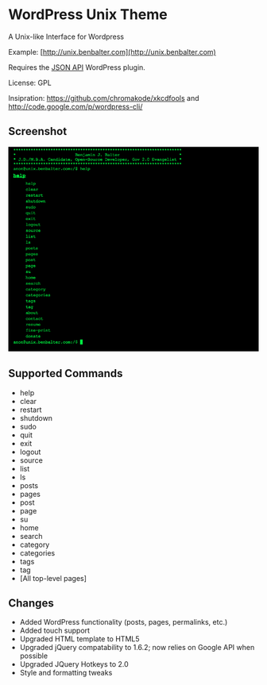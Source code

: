 WordPress Unix Theme
====================

A Unix-like Interface for Wordpress

Example: [http://unix.benbalter.com](http://unix.benbalter.com)

Requires the [JSON API](http://wordpress.org/extend/plugins/json-api/) WordPress plugin.

License: GPL

Insipration: https://github.com/chromakode/xkcdfools and http://code.google.com/p/wordpress-cli/

Screenshot 
----------

![Screenshot of WordPress Unix Theme](https://github.com/benbalter/wordpress-unix-theme/raw/master/screenshot.png)

Supported Commands
------------------
* help
* clear
* restart
* shutdown
* sudo
* quit
* exit
* logout
* source
* list
* ls
* posts
* pages
* post
* page
* su
* home
* search
* category
* categories
* tags
* tag
* [All top-level pages]

Changes
-------
* Added WordPress functionality (posts, pages, permalinks, etc.)
* Added touch support
* Upgraded HTML template to HTML5
* Upgraded jQuery compatability to 1.6.2; now relies on Google API when possible
* Upgraded JQuery Hotkeys to 2.0
* Style and formatting tweaks